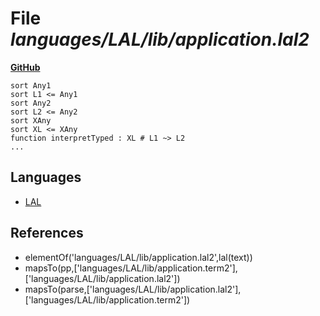 # File _languages/LAL/lib/application.lal2_
**[GitHub](https://github.com/softlang/yas/blob/master/languages/LAL/lib/application.lal2)**
```
sort Any1
sort L1 <= Any1
sort Any2
sort L2 <= Any2
sort XAny
sort XL <= XAny
function interpretTyped : XL # L1 ~> L2
...
```

## Languages
* [LAL](../languages/LAL.md)

## References
* elementOf('languages/LAL/lib/application.lal2',lal(text))
* mapsTo(pp,['languages/LAL/lib/application.term2'],['languages/LAL/lib/application.lal2'])
* mapsTo(parse,['languages/LAL/lib/application.lal2'],['languages/LAL/lib/application.term2'])
